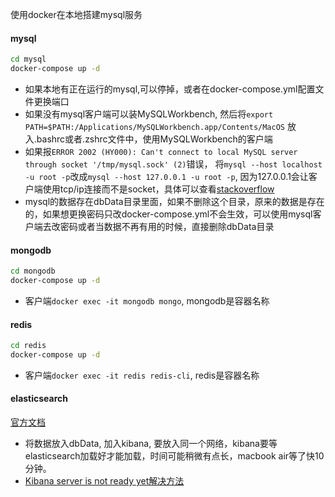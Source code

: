 
使用docker在本地搭建mysql服务

#### mysql

```bash
cd mysql
docker-compose up -d
```

- 如果本地有正在运行的mysql,可以停掉，或者在docker-compose.yml配置文件更换端口
- 如果没有mysql客户端可以装MySQLWorkbench, 然后将`export PATH=$PATH:/Applications/MySQLWorkbench.app/Contents/MacOS` 放入.bashrc或者.zshrc文件中，使用MySQLWorkbench的客户端
- 如果报`ERROR 2002 (HY000): Can't connect to local MySQL server through socket '/tmp/mysql.sock' (2)`错误， 将`mysql --host localhost -u root -p`改成`mysql --host 127.0.0.1 -u root -p`, 因为127.0.0.1会让客户端使用tcp/ip连接而不是socket，具体可以查看[stackoverflow](https://stackoverflow.com/questions/16325607/cant-connect-to-local-mysql-server-through-socket-tmp-mysql-sock)
- mysql的数据存在dbData目录里面，如果不删除这个目录，原来的数据是存在的，如果想更换密码只改docker-compose.yml不会生效，可以使用mysql客户端去改密码或者当数据不再有用的时候，直接删除dbData目录


#### mongodb

```bash
cd mongodb
docker-compose up -d
```

- 客户端`docker exec -it mongodb mongo`, mongodb是容器名称
#### redis

```bash
cd redis
docker-compose up -d
```

- 客户端`docker exec -it redis redis-cli`, redis是容器名称

#### elasticsearch

[官方文档](https://www.elastic.co/guide/en/elasticsearch/reference/current/docker.html)

- 将数据放入dbData, 加入kibana, 要放入同一个网络，kibana要等elasticsearch加载好才能加载，时间可能稍微有点长，macbook air等了快10分钟。
- [Kibana server is not ready yet解决方法](https://blog.csdn.net/qq_38796327/article/details/90480314)